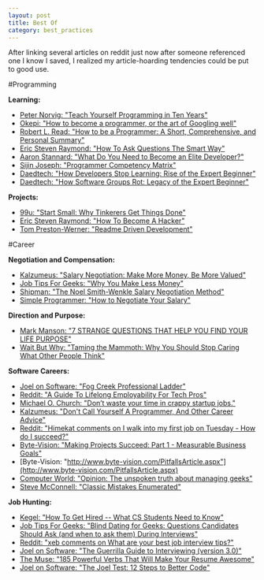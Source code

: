 ```yaml
---
layout: post
title: Best Of
category: best_practices
---
```


After linking several articles on reddit just now after someone referenced one I know I saved, I realized my article-hoarding tendencies could be put to good use.

#Programming

**Learning:**

- [Peter Norvig: "Teach Yourself Programming in Ten Years"](http://norvig.com/21-days.html)
- [Okepi: "How to become a programmer, or the art of Googling well"](https://okepi.wordpress.com/2014/08/21/how-to-become-a-programmer-or-the-art-of-googling-well/)
- [Robert L. Read: "How to be a Programmer: A Short, Comprehensive, and Personal Summary"](http://samizdat.mines.edu/howto/HowToBeAProgrammer.html)
- [Eric Steven Raymond: "How To Ask Questions The Smart Way"](http://www.catb.org/esr/faqs/smart-questions.html)
- [Aaron Stannard: "What Do You Need to Become an Elite Developer?"](http://www.aaronstannard.com/what-do-you-need-to-become-an-elite-developer/)
- [Sijin Joseph: "Programmer Competency Matrix"](http://sijinjoseph.com/programmer-competency-matrix/)
- [Daedtech: "How Developers Stop Learning: Rise of the Expert Beginner"](http://www.daedtech.com/how-developers-stop-learning-rise-of-the-expert-beginner)
- [Daedtech: "How Software Groups Rot: Legacy of the Expert Beginner"](http://www.daedtech.com/how-software-groups-rot-legacy-of-the-expert-beginner)

**Projects:**

- [99u: "Start Small: Why Tinkerers Get Things Done"](http://99u.com/articles/19139/start-small-why-tinkerers-get-things-done)
- [Eric Steven Raymond: "How To Become A Hacker"](http://www.catb.org/esr/faqs/hacker-howto.html)
- [Tom Preston-Werner: "Readme Driven Development"](http://tom.preston-werner.com/2010/08/23/readme-driven-development.html)

#Career

**Negotiation and Compensation:**

- [Kalzumeus: "Salary Negotiation: Make More Money, Be More Valued"](http://www.kalzumeus.com/2012/01/23/salary-negotiation/)
- [Job Tips For Geeks: "Why You Make Less Money"](http://jobtipsforgeeks.com/2013/03/29/less/)
- [Shipman: "The Noel Smith-Wenkle Salary Negotiation Method"](http://infohost.nmt.edu/~shipman/org/noel.html)
- [Simple Programmer: "How to Negotiate Your Salary"](http://simpleprogrammer.com/2014/08/11/negotiate-salary/)

**Direction and Purpose:**

- [Mark Manson: "7 STRANGE QUESTIONS THAT HELP YOU FIND YOUR LIFE PURPOSE"](http://markmanson.net/life-purpose/)
- [Wait But Why: "Taming the Mammoth: Why You Should Stop Caring What Other People Think"](http://waitbutwhy.com/2014/06/taming-mammoth-let-peoples-opinions-run-life.html)

**Software Careers:**

- [Joel on Software: "Fog Creek Professional Ladder"](http://joelonsoftware.com/articles/ladder.html)
- [Reddit: "A Guide To Lifelong Employability For Tech Pros"](http://www.reddit.com/r/cscareerquestions/comments/19h2bm/a_guide_to_lifelong_employability_for_tech_pros/)
- [Michael O. Church: "Don’t waste your time in crappy startup jobs."](http://michaelochurch.wordpress.com/2012/07/08/dont-waste-your-time-in-crappy-startup-jobs/)
- [Kalzumeus: "Don't Call Yourself A Programmer, And Other Career Advice"](http://www.kalzumeus.com/2011/10/28/dont-call-yourself-a-programmer/)
- [Reddit: "Himekat comments on I walk into my first job on Tuesday - How do I succeed?"](http://www.reddit.com/r/cscareerquestions/comments/2ang2p/i_walk_into_my_first_job_on_tuesday_how_do_i/ciwzw6z)
- [Byte-Vision: "Making Projects Succeed: Part 1 - Measurable Business Goals"](http://www.byte-vision.com/BusinessGoalsArticle.aspx)
- [Byte-Vision: "http://www.byte-vision.com/PitfallsArticle.aspx"](http://www.byte-vision.com/PitfallsArticle.aspx)
- [Computer World: "Opinion: The unspoken truth about managing geeks"](http://www.computerworld.com/article/2527153/it-management/opinion--the-unspoken-truth-about-managing-geeks.html)
- [Steve McConnell: "Classic Mistakes Enumerated"](http://www.stevemcconnell.com/rdenum.htm)

**Job Hunting:**

- [Kegel: "How To Get Hired -- What CS Students Need to Know"](http://www.kegel.com/academy/getting-hired.html)
- [Job Tips For Geeks: "Blind Dating for Geeks: Questions Candidates Should Ask (and when to ask them) During Interviews"](http://jobtipsforgeeks.com/2012/08/13/blind-dating-for-geeks-questions-candidates-should-ask-and-when-to-ask-them-during-interviews/)
- [Reddit: "xeb comments on What are your best job interview tips?"](http://www.reddit.com/r/AskReddit/comments/bb5kc/what_are_your_best_job_interview_tips/c0lvp2y)
- [Joel on Software: "The Guerrilla Guide to Interviewing (version 3.0)"](http://www.joelonsoftware.com/articles/GuerrillaInterviewing3.html)
- [The Muse: "185 Powerful Verbs That Will Make Your Resume Awesome"](https://www.themuse.com/advice/185-powerful-verbs-that-will-make-your-resume-awesome)
- [Joel on Software: "The Joel Test: 12 Steps to Better Code"](http://www.joelonsoftware.com/articles/fog0000000043.html)